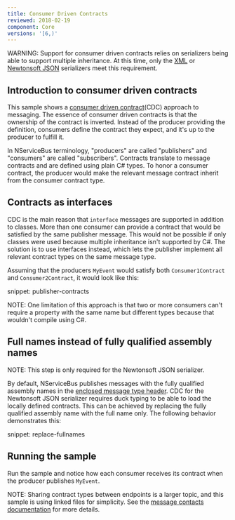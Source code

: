 ```yaml
---
title: Consumer Driven Contracts
reviewed: 2018-02-19
component: Core
versions: '[6,)'
---
```


WARNING: Support for consumer driven contracts relies on serializers being able to support multiple inheritance. At this time, only the [XML](/nservicebus/serialization/xml.md) or [Newtonsoft JSON](/nservicebus/serialization/newtonsoft.md) serializers meet this requirement.

## Introduction to consumer driven contracts

This sample shows a [consumer driven contract](https://martinfowler.com/articles/consumerDrivenContracts.html)(CDC) approach to messaging. The essence of consumer driven contracts is that the ownership of the contract is inverted. Instead of the producer providing the definition, consumers define the contract they expect, and it's up to the producer to fulfill it.

In NServiceBus terminology, "producers" are called "publishers" and "consumers" are called "subscribers". Contracts translate to message contracts and are defined using plain C# types. To honor a consumer contract, the producer would make the relevant message contract inherit from the consumer contract type.


## Contracts as interfaces

CDC is the main reason that `interface` messages are supported in addition to classes. More than one consumer can provide a contract that would be satisfied by the same publisher message. This would not be possible if only classes were used because multiple inheritance isn't supported by C#. The solution is to use interfaces instead, which lets the publisher implement all relevant contract types on the same message type.

Assuming that the producers `MyEvent` would satisfy both `Consumer1Contract` and `Consumer2Contract`, it would look like this:

snippet: publisher-contracts

NOTE: One limitation of this approach is that two or more consumers can't require a property with the same name but different types because that wouldn't compile using C#.

## Full names instead of fully qualified assembly names

NOTE: This step is only required for the Newtonsoft JSON serializer.

By default, NServiceBus publishes messages with the fully qualified assembly names in the [enclosed message type header](/nservicebus/messaging/headers.md#publish-headers). CDC for the Newtonsoft JSON serializer requires duck typing to be able to load the locally defined contracts. This can be achieved by replacing the fully qualified assembly name with the full name only. The following behavior demonstrates this:

snippet: replace-fullnames

## Running the sample

Run the sample and notice how each consumer receives its contract when the producer publishes `MyEvent`.

NOTE: Sharing contract types between endpoints is a larger topic, and this sample is using linked files for simplicity. See the [message contacts documentation](/nservicebus/messaging/evolving-contracts.md) for more details.
